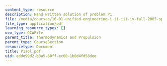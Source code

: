 ```yaml
---
content_type: resource
description: Hand written solution of problem P1.
file: /media/courses/16-01-unified-engineering-i-ii-iii-iv-fall-2005-spring-2006/edde99d2b3a560ffec601b0d4fd58dee_P1sol.pdf
file_type: application/pdf
learning_resource_types: []
ocw_type: OCWFile
parent_title: Thermodynamics and Propulsion
parent_type: CourseSection
resourcetype: Document
title: P1sol.pdf
uid: edde99d2-b3a5-60ff-ec60-1b0d4fd58dee
---
```

